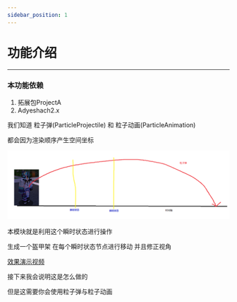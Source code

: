 ```yaml
---
sidebar_position: 1
---
```


# 功能介绍

****

### 本功能依赖
1. 拓展包ProjectA
2. Adyeshach2.x

我们知道 粒子弹(ParticleProjectile) 和 粒子动画(ParticleAnimation)

都会因为渲染顺序产生空间坐标

![img.png](img.png)

本模块就是利用这个瞬时状态进行操作

生成一个盔甲架 在每个瞬时状态节点进行移动 并且修正视角

[效果演示视频](https://xv5zac7cto.feishu.cn/docx/DanVdl9mbovy0txqSj9cirb1n0T)

接下来我会说明这是怎么做的

但是这需要你会使用粒子弹与粒子动画
